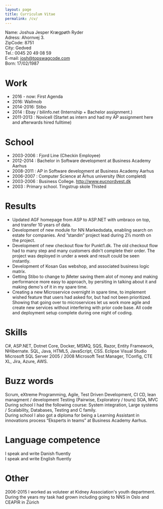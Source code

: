 ```yaml
---
layout: page
title: Curriculum Vitae
permalink: /cv/
---
```


Name: Joshua Jesper Krægpøth Ryder    
Adress: Ahornvej 3.    
ZipCode: 8751    
City: Gedved    
Tel.: 0045 20 49 08 59    
E-mail: josh@topswagcode.com    
Born: 17/02/1987    
     

# Work
* 2016 - now: First Agenda
* 2016: Wallmob
* 2014-2016: Stibo
* 2014 : Ebay / bilinfo.net (Internship + Bachelor assignment.)
* 2011-2013 : Novicell (Startet as intern and had my AP assignment here and afterwards hired fulltime)    

# School
* 2003-2006 : Fjord Line (Checkin Employee)
* 2012-2014 : Bachelor in Software development at Business Academy Aarhus
* 2008-2011 : AP in Software development at Business Academy Aarhus
* 2006-2007 : Computer Science at Århus university (Not completd)
* 2003-2006 : Business College. http://www.eucnordvest.dk
* 2003 : Primary school. Tingstrup skole Thisted

# Results
* Updated AGF homepage from ASP to ASP.NET with umbraco on top, and transfer 10 years of data.
* Development of new module for NN Markedsdata, enabling search on estate for companies. And ”standin” project lead during 2½ month on the project.
* Development of new checkout flow for Punkt1.dk. The old checkout flow had to many step and many customers didn't complete their order. The project was deployed in under a week and result could be seen instantly.
* Development of Kosan Gas webshop, and associated business logic matrix.
* Getting Stibo to change to jMeter saving them alot of money and making performance more easy to approach, by persiting in talking about it and making demo's of it in my spare time.
* Creating a new Microservice overnight in spare time, to implement wished feature that users had asked for, but had not been prioritized. Showing that going over to microservices let us work more agile and create new services without interfering with prior code base. All code and deployment setup complete during one night of coding.  

# Skills
C#, ASP.NET, Dotnet Core, Docker, MSMQ, SQS, Razor, Entity Framework, NHibernate. SQL, Java, HTML5, JavaScript, CSS.
Eclipse Visual Studio Microsoft SQL Server 2005 / 2008 Microsoft Test Manager, TConfig, CTE XL, Jira, Azure, AWS.

# Buzz words    
Scrum, eXtreme Programming, Agile, Test Driven Development, CI CD, lean managment / development Testing (Pairwise, Exploratory / tours) SOA, MVC
During school I had the following course: System integration, Large systems / Scalability, Databases, Testing and C family.    
During school I also got a diploma for being a Learning Assistant in  innovations process “Eksperts in teams” at Business Academy Aarhus.

# Language competence 
I speak and write Danish fluently    
I speak and write English fluently    

# Other
2006-2015 I worked as voluteer at Kidney Association's youth department. During the years my task had grown including going to NNS in Oslo and CEAPIR in Zürich